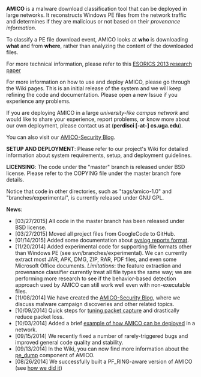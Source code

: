 **AMICO** is a malware download classification tool that can be deployed in large networks. It reconstructs Windows PE files from the network traffic and determines if they are malicious or not based on their _provenance information_.

To classify a PE file download event, AMICO looks at **who** is downloading **what** and from **where**, rather than analyzing the content of the downloaded files.

For more technical information, please refer to this [ESORICS 2013 research paper](http://www.perdisci.com/publications/publication-files/amico.pdf)

For more information on how to use and deploy AMICO, please go through the Wiki pages. This is an initial release of the system and we will keep refining the code and documentation. Please open a new Issue if you experience any problems.

If you are deploying AMICO in a large _university-like campus network_ and would like to share your experience, report problems, or know more about our own deployment, please contact us at (**perdisci [-at-] cs.uga.edu**).

You can also visit our [AMICO-Security Blog](http://amico-security.blogspot.com/).


**SETUP AND DEPLOYMENT**:
Please refer to our project's Wiki for detailed information about system requirements, 
setup, and deployment guidelines.


**LICENSING**:
The code under the "master" branch is released under BSD license. Please refer to the COPYING file under the master branch fore details.

Notice that code in other directories, such as "tags/amico-1.0" and "branches/experimental", is currently released under GNU GPL.


**News**:
  * [03/27/2015] All code in the master branch has been released under BSD license.
  * [03/27/2015] Moved all project files from GoogleCode to GitHub.
  * [01/14/2015] Added some documentation about [syslog reports format](https://github.com/perdisci/amico/wiki/Syslog-Reports-Format).
  * [11/20/2014] Added experimental code for supporting file formats other than Windows PE (see svn/branches/experimental). We can currently extract most JAR, APK, DMG, ZIP, RAR, PDF files, and even some Microsoft Office documents. _Limitations_: the feature extraction and provenance classifier currently treat all file types the same way; we are performing more research to see if the behavior-based detection approach used by AMICO can still work well even with non-executable files.
  * [11/08/2014] We have created the [AMICO-Security Blog](http://amico-security.blogspot.com/), where we discuss malware campaign discoveries and other related topics.
  * [10/09/2014] Quick steps for [tuning packet capture](https://github.com/perdisci/amico/wiki/Tuning-Packet-Capture) and drastically reduce packet loss.
  * [10/03/2014] Added a brief [example of how AMICO can be deployed](https://github.com/perdisci/amico/wiki/Deployment-Example) in a network.
  * [09/15/2014] We recently fixed a number of rarely-triggered bugs and improved general code quality and stability.
  * [09/13/2014] In the Wiki, you can now find more information about the [pe\_dump](https://github.com/perdisci/amico/wiki/pe_dump-Module) component of AMICO.
  * [08/26/2014] We successfully built a PF\_RING-aware version of AMICO (see [how we did it](https://github.com/perdisci/amico/blob/master/external_libs/README))
